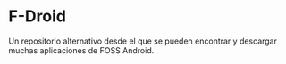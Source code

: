 [Title]: # (F-Droid)
[Difficulty]: # (Principiante)
[Order]: # (38)

# F-Droid

Un repositorio alternativo desde el que se pueden encontrar y descargar muchas aplicaciones de FOSS Android.